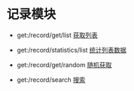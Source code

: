# 记录模块

- get:/record/get/list
[获取列表](http://localhost:1932/record/get/list)

- get:/record/statistics/list
[统计列表数据](http://localhost:1932/record/statistics/list)

- get:/record/get/random
[随机获取](http://localhost:1932/record/get/random)

- get:/record/search
[搜索](http://localhost:1932/record/search)
